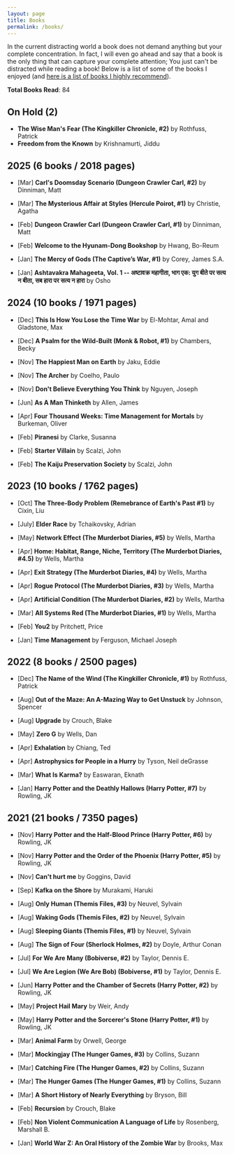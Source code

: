 ```yaml
---
layout: page
title: Books
permalink: /books/
---
```

In the current distracting world a book does not demand anything but your complete concentration. In fact, I will even go ahead and say that a book is the only thing that can capture your complete attention; You just can't be distracted while reading a book!
Below is a list of some of the books I enjoyed (and [here is a list of books I highly recommend](/book_recomendations.md)).

**Total Books Read**: 84

## On Hold (2)
* **The Wise Man's Fear (The Kingkiller Chronicle, #2)** by Rothfuss, Patrick
* **Freedom from the Known** by Krishnamurti, Jiddu

## 2025 (6 books / 2018 pages)

* [Mar] **Carl's Doomsday Scenario (Dungeon Crawler Carl, #2)** by Dinniman, Matt
  
* [Mar] **The Mysterious Affair at Styles (Hercule Poirot, #1)** by Christie, Agatha

* [Feb] **Dungeon Crawler Carl (Dungeon Crawler Carl, #1)** by Dinniman, Matt
  
* [Feb] **Welcome to the Hyunam-Dong Bookshop** by Hwang, Bo-Reum

* [Jan] **The Mercy of Gods (The Captive’s War, #1)** by Corey, James S.A.

* [Jan] **Ashtavakra Mahageeta, Vol. 1 -- अष्टावक्र महागीता, भाग एक: युग बीते पर सत्य न बीता, सब हारा पर सत्य न हारा** by Osho

## 2024 (10 books / 1971 pages)
* [Dec] **This Is How You Lose the Time War** by El-Mohtar, Amal and Gladstone, Max
  
* [Dec] **A Psalm for the Wild-Built (Monk & Robot, #1)** by Chambers, Becky

* [Nov] **The Happiest Man on Earth** by Jaku, Eddie

* [Nov] **The Archer** by Coelho, Paulo

* [Nov] **Don't Believe Everything You Think** by Nguyen, Joseph

* [Jun] **As A Man Thinketh** by Allen, James
  
* [Apr] **Four Thousand Weeks: Time Management for Mortals** by Burkeman, Oliver 

* [Feb] **Piranesi** by Clarke, Susanna
  
* [Feb] **Starter Villain** by Scalzi, John

* [Feb] **The Kaiju Preservation Society** by Scalzi, John

## 2023 (10 books / 1762 pages)
* [Oct] **The Three-Body Problem (Remebrance of Earth's Past #1)** by Cixin, Liu

* [July] **Elder Race** by Tchaikovsky, Adrian

* [May] **Network Effect (The Murderbot Diaries, #5)** by Wells, Martha

* [Apr] **Home: Habitat, Range, Niche, Territory (The Murderbot Diaries, #4.5)** by Wells, Martha

* [Apr] **Exit Strategy (The Murderbot Diaries, #4)** by Wells, Martha

* [Apr] **Rogue Protocol (The Murderbot Diaries, #3)** by Wells, Martha

* [Apr] **Artificial Condition (The Murderbot Diaries, #2)** by Wells, Martha

* [Mar] **All Systems Red (The Murderbot Diaries, #1)** by Wells, Martha

* [Feb] **You2** by Pritchett, Price

* [Jan] **Time Management** by Ferguson, Michael Joseph

## 2022 (8 books / 2500 pages)
* [Dec] **The Name of the Wind (The Kingkiller Chronicle, #1)** by Rothfuss, Patrick

* [Aug] **Out of the Maze: An A-Mazing Way to Get Unstuck** by Johnson, Spencer

* [Aug] **Upgrade** by Crouch, Blake

* [May] **Zero G** by Wells, Dan

* [Apr] **Exhalation** by Chiang, Ted

* [Apr] **Astrophysics for People in a Hurry** by Tyson, Neil deGrasse

* [Mar] **What Is Karma?** by Easwaran, Eknath

* [Jan] **Harry Potter and the Deathly Hallows (Harry Potter, #7)** by Rowling, JK

## 2021 (21 books / 7350 pages)
* [Nov] **Harry Potter and the Half-Blood Prince (Harry Potter, #6)** by Rowling, JK

* [Nov] **Harry Potter and the Order of the Phoenix (Harry Potter, #5)** by Rowling, JK

* [Nov] **Can't hurt me** by Goggins, David 

* [Sep] **Kafka on the Shore** by Murakami, Haruki 

* [Aug] **Only Human (Themis Files, #3)** by Neuvel, Sylvain

* [Aug] **Waking Gods (Themis Files, #2)** by Neuvel, Sylvain

* [Aug] **Sleeping Giants (Themis Files, #1)** by Neuvel, Sylvain

* [Aug] **The Sign of Four (Sherlock Holmes, #2)** by Doyle, Arthur Conan 

* [Jul] **For We Are Many (Bobiverse, #2)** by Taylor, Dennis E.

* [Jul] **We Are Legion (We Are Bob) (Bobiverse, #1)** by Taylor, Dennis E.

* [Jun] **Harry Potter and the Chamber of Secrets (Harry Potter, #2)** by Rowling, JK

* [May] **Project Hail Mary** by Weir, Andy

* [May] **Harry Potter and the Sorcerer's Stone (Harry Potter, #1)** by Rowling, JK

* [Mar] **Animal Farm** by Orwell, George

* [Mar] **Mockingjay (The Hunger Games, #3)** by Collins, Suzann

* [Mar] **Catching Fire (The Hunger Games, #2)** by Collins, Suzann

* [Mar] **The Hunger Games (The Hunger Games, #1)** by Collins, Suzann

* [Mar] **A Short History of Nearly Everything** by  Bryson, Bill 

* [Feb] **Recursion** by Crouch, Blake

* [Feb] **Non Violent Communication A Language of Life** by Rosenberg, Marshall B.

* [Jan] **World War Z: An Oral History of the Zombie War** by Brooks, Max
